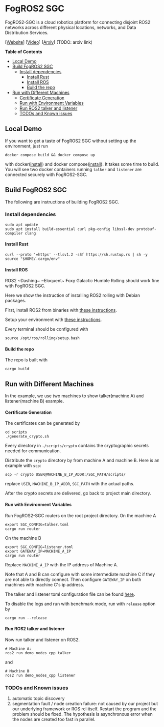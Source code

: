 # FogROS2 SGC 

FogROS2-SGC is a cloud robotics platform for connecting disjoint ROS2 networks across different physical locations, networks, and Data Distribution Services. 

\[[Website](https://sites.google.com/view/fogros2-sgc)\] \[[Video](https://youtu.be/hVVFVGLcK0c)\] \[[Arxiv](https://arxiv.org/abs/2210.11691)\] (TODO: arxiv link)

<!-- START doctoc generated TOC please keep comment here to allow auto update -->
<!-- DON'T EDIT THIS SECTION, INSTEAD RE-RUN doctoc TO UPDATE -->
**Table of Contents**

- [Local Demo](#local-demo)
- [Build FogROS2 SGC](#build-fogros2-sgc)
  - [Install dependencies](#install-dependencies)
    - [Install Rust](#install-rust)
    - [Install ROS](#install-ros)
    - [Build the repo](#build-the-repo)
- [Run with Different Machines](#run-with-different-machines)
    - [Certificate Generation](#certificate-generation)
    - [Run with Environment Variables](#run-with-environment-variables)
    - [Run ROS2 talker and listener](#run-ros2-talker-and-listener)
  - [TODOs and Known issues](#todos-and-known-issues)

<!-- END doctoc generated TOC please keep comment here to allow auto update -->


## Local Demo 
If you want to get a taste of FogROS2 SGC without setting up the environment, just run 
```
docker compose build && docker compose up 
```
with docker([install](https://docs.docker.com/get-docker/)) and docker compose([install](https://docs.docker.com/compose/install/linux/)). 
It takes some time to build. You will see two docker containers running `talker` and `listener` are connected securely with FogROS2-SGC.

## Build FogROS2 SGC 
The following are instructions of building FogROS2 SGC. 

### Install dependencies 
```
sudo apt update
sudo apt install build-essential curl pkg-config libssl-dev protobuf-compiler clang
```

#### Install Rust 
```
curl --proto '=https' --tlsv1.2 -sSf https://sh.rustup.rs | sh -y
source "$HOME/.cargo/env"
```

#### Install ROS 
ROS2 ~Dashing~ ~Eloquent~ Foxy Galactic Humble Rolling should work fine with FogROS2 SGC. 

Here we show the instruction of installing ROS2 rolling with Debian packages. 

First, install ROS2 from binaries with [these instructions](https://docs.ros.org/en/rolling/Installation/Ubuntu-Install-Debians.html).

Setup your environment with [these instructions](https://docs.ros.org/en/rolling/Installation/Ubuntu-Install-Debians.html#environment-setup).

Every terminal should be configured with 
```
source /opt/ros/rolling/setup.bash
````

#### Build the repo 

The repo is built with 
```
cargo build
```

## Run with Different Machines
In the example, we use two machines to show talker(machine A) and listener(machine B) example. 

#### Certificate Generation
The certificates can be generated by 
```
cd scripts
./generate_crypto.sh
```
Every directory in `./scripts/crypto` contains the cryptographic secrets needed for communication. 

Distribute the `crypto` directory by from machine A and machine B. Here is an example with `scp`: 
```
scp -r crypto USER@MACHINE_B_IP_ADDR:/SGC_PATH/scripts/
```
replace `USER`, `MACHINE_B_IP_ADDR`, `SGC_PATH` with the actual paths.

After the crypto secrets are delivered, go back to project main directory. 

#### Run with Environment Variables 
Run FogROS2-SGC routers on the root project directory. 
On the machine A
```
export SGC_CONFIG=talker.toml
cargo run router
```
On the machine B
```
export SGC_CONFIG=listener.toml
export GATEWAY_IP=MACHINE_A_IP
cargo run router
```
Replace `MACHINE_A_IP` with the IP address of Machine A. 

Note that A and B can configure with some intermediate machine C if they are not able to directly connect. Then configure `GATEWAY_IP` on both machines with machine C's ip address. 

The talker and listener toml configuration file can be found [here](./src/resources/README.md).


To disable the logs and run with benchmark mode, run with `release` option by 
```
cargo run --release
```

#### Run ROS2 talker and listener
Now run talker and listener on ROS2. 
```
# Machine A: 
ros2 run demo_nodes_cpp talker
```
and 
```
# Machine B
ros2 run demo_nodes_cpp listener
```

### TODOs and Known issues 
1. automatic topic discovery
2. segmentation fault / node creation failure: not caused by our project but our underlying framework or ROS rcl itself. Restart the program and the problem should be fixed. The hypothesis is asynchronous error when the nodes are created too fast in parallel. 

